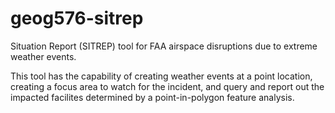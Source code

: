 # geog576-sitrep
Situation Report (SITREP) tool for FAA airspace disruptions due to extreme weather events.

This tool has the capability of creating weather events at a point location, creating a focus area to watch for the incident, and query and report out the impacted facilites determined by a point-in-polygon feature analysis.
